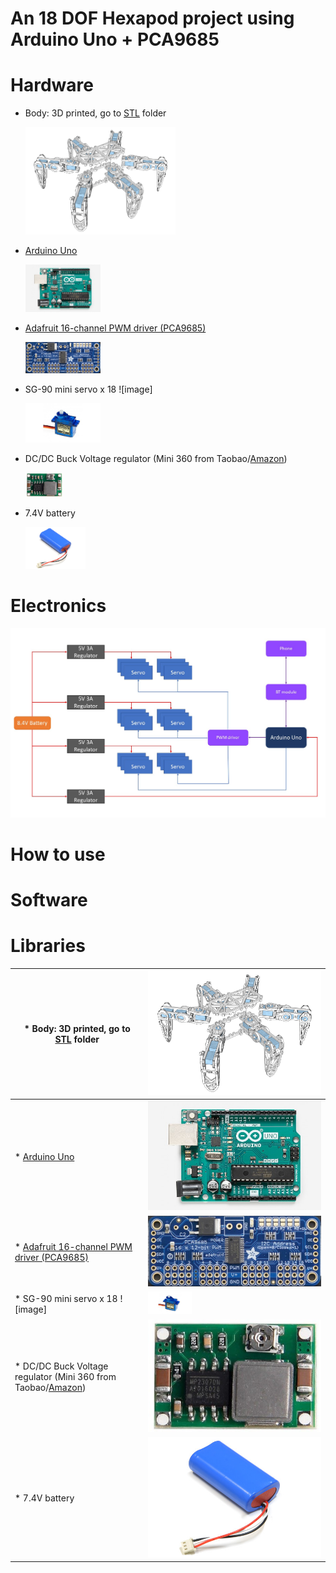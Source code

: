 # An 18 DOF Hexapod project using Arduino Uno + PCA9685

# Hardware
* Body: 3D printed, go to [STL](STL) folder 

  <img src="STL/images/hexapod_exploded_view_all.png" width=50% height=50%>
  
* [Arduino Uno](https://store.arduino.cc/arduino-uno-rev3)  

  <img src="/images/arduinouno.jpg" width=25% height=25%>
  
* [Adafruit 16-channel PWM driver (PCA9685)](https://www.adafruit.com/product/815) 

  <img src="/images/pca9685.jpg" width=25% height=25%>
  
* SG-90 mini servo x 18 ![image]

  <img src="/images/sg90.jpg" width=25% height=25%>
  
* DC/DC Buck Voltage regulator (Mini 360 from Taobao/[Amazon](http://www.amazon.com/4-75-23V-1-17V-DC-DC-Converter-Module/dp/B00NJCAI7G)) 

  <img src="/images/mini360.jpg" width=12.5% height=12.5%>
  
* 7.4V battery 

  <img src="/images/battery.jpg" width=20% height=20%>
  
# Electronics
![Wiring2](https://github.com/KimAndrePettersen/Hexapod/blob/master/pictures/Wiring2.jpg)

# How to use

# Software

# Libraries

|* Body: 3D printed, go to [STL](STL) folder |<img src="STL/images/hexapod_exploded_view_all.png">|
|---|---|
|* [Arduino Uno](https://store.arduino.cc/arduino-uno-rev3) |<img src="/images/arduinouno.jpg">|
|* [Adafruit 16-channel PWM driver (PCA9685)](https://www.adafruit.com/product/815)  | <img src="/images/pca9685.jpg" >|
|* SG-90 mini servo x 18 ![image] |  <img src="/images/sg90.jpg" width=25% height=25% >|
|* DC/DC Buck Voltage regulator (Mini 360 from Taobao/[Amazon](http://www.amazon.com/4-75-23V-1-17V-DC-DC-Converter-Module/dp/B00NJCAI7G))  |  <img src="/images/mini360.jpg"> |
|* 7.4V battery  | <img src="/images/battery.jpg" > |

